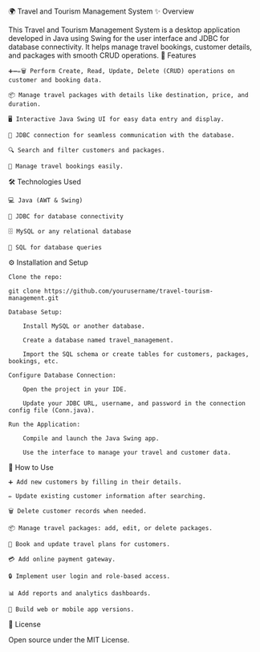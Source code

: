 🌍 Travel and Tourism Management System
✨ Overview

This Travel and Tourism Management System is a desktop application developed in Java using Swing for the user interface and JDBC for database connectivity. It helps manage travel bookings, customer details, and packages with smooth CRUD operations.
🚀 Features

    ➕➖✏️🗑️ Perform Create, Read, Update, Delete (CRUD) operations on customer and booking data.

    📦 Manage travel packages with details like destination, price, and duration.

    🖥️ Interactive Java Swing UI for easy data entry and display.

    🔗 JDBC connection for seamless communication with the database.

    🔍 Search and filter customers and packages.

    📅 Manage travel bookings easily.

🛠️ Technologies Used

    💻 Java (AWT & Swing)

    🔌 JDBC for database connectivity

    🗄️ MySQL or any relational database

    📝 SQL for database queries

⚙️ Installation and Setup

    Clone the repo:

    git clone https://github.com/yourusername/travel-tourism-management.git

    Database Setup:

        Install MySQL or another database.

        Create a database named travel_management.

        Import the SQL schema or create tables for customers, packages, bookings, etc.

    Configure Database Connection:

        Open the project in your IDE.

        Update your JDBC URL, username, and password in the connection config file (Conn.java).

    Run the Application:

        Compile and launch the Java Swing app.

        Use the interface to manage your travel and customer data.

🎯 How to Use

    ➕ Add new customers by filling in their details.

    ✏️ Update existing customer information after searching.

    🗑️ Delete customer records when needed.

    📦 Manage travel packages: add, edit, or delete packages.

    📅 Book and update travel plans for customers.

    💳 Add online payment gateway.

    🔒 Implement user login and role-based access.

    📊 Add reports and analytics dashboards.

    📱 Build web or mobile app versions.

📄 License

Open source under the MIT License.
